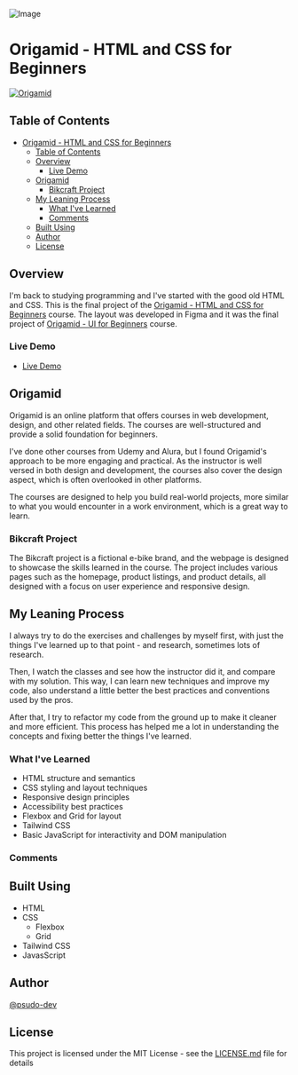 ![Image](./design/desktop-preview.jpg)

# Origamid - HTML and CSS for Beginners

[![Origamid](https://img.shields.io/badge/Origamid-HTML%20and%20CSS%20for%20Beginners-2ec866?style=flat-square&logo=origamid)](https://www.origamid.com/)

## Table of Contents

- [Origamid - HTML and CSS for Beginners](#origamid---html-and-css-for-beginners)
	- [Table of Contents](#table-of-contents)
	- [Overview](#overview)
		- [Live Demo](#live-demo)
	- [Origamid](#origamid)
		- [Bikcraft Project](#bikcraft-project)
	- [My Leaning Process](#my-leaning-process)
		- [What I've Learned](#what-ive-learned)
		- [Comments](#comments)
	- [Built Using](#built-using)
	- [Author](#author)
	- [License](#license)

## Overview

I'm back to studying programming and I've started with the good old HTML and CSS. This is the final project of the [Origamid - HTML and CSS for Beginners](https://www.origamid.com/curso/html-e-css-para-iniciantes/) course. The layout was developed in Figma and it was the final project of [Origamid - UI for Beginners](https://www.origamid.com/curso/ui-para-iniciantes/) course.

### Live Demo

- [Live Demo](https://indigo-noodle-flinch.netlify.app)

## Origamid

Origamid is an online platform that offers courses in web development, design, and other related fields. The courses are well-structured and provide a solid foundation for beginners.

I've done other courses from Udemy and Alura, but I found Origamid's approach to be more engaging and practical. As the instructor is well versed in both design and development, the courses also cover the design aspect, which is often overlooked in other platforms.

 The courses are designed to help you build real-world projects, more similar to what you would encounter in a work environment, which is a great way to learn.

### Bikcraft Project

The Bikcraft project is a fictional e-bike brand, and the webpage is designed to showcase the skills learned in the course. The project includes various pages such as the homepage, product listings, and product details, all designed with a focus on user experience and responsive design.

## My Leaning Process

I always try to do the exercises and challenges by myself first, with just the things I've learned up to that point - and research, sometimes lots of research.

Then, I watch the classes and see how the instructor did it, and compare with my solution. This way, I can learn new techniques and improve my code, also understand a little better the best practices and conventions used by the pros.

After that, I try to refactor my code from the ground up to make it cleaner and more efficient. This process has helped me a lot in understanding the concepts and fixing better the things I've learned.

### What I've Learned

- HTML structure and semantics
- CSS styling and layout techniques
- Responsive design principles
- Accessibility best practices
- Flexbox and Grid for layout
- Tailwind CSS
- Basic JavaScript for interactivity and DOM manipulation

### Comments



## Built Using

- HTML
- CSS
	- Flexbox
	- Grid
- Tailwind CSS
- JavasScript

## Author

[@psudo-dev](https://github.com/psudo-dev)

## License

This project is licensed under the MIT License - see the [LICENSE.md](./LICENSE.md) file for details

